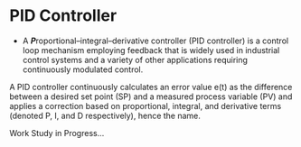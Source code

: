 # PID Controller

- A ***P***roportional–integral–derivative controller (PID controller) is a control loop mechanism employing feedback that is widely used in industrial control systems and a variety of other applications requiring continuously modulated control. 

A PID controller continuously calculates an error value e(t) as the difference between a desired set point (SP) and a measured process variable (PV) and applies a correction based on proportional, integral, and derivative terms (denoted P, I, and D respectively), hence the name.

Work Study in Progress...
